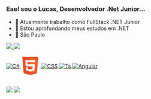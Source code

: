 ### Eae! sou o Lucas, Desenvolvedor .Net Junior...

- 🔭 Atualmente trabalho como FullStack .NET Junior
- 🌱 Estou aprofundando meus estudos em .NET
- 📍 São Paulo
<div align="">
  <a href="https://github.com/LuukasOo">
  <img height="140em" src="https://github-readme-stats.vercel.app/api?username=LuukasOo&show_icons=true&theme=github_dark&include_all_commits=true&count_private=true"/>
  <img height="140em" src="https://github-readme-stats.vercel.app/api/top-langs/?username=LuukasOo&layout=compact&langs_count=7&theme=github_dark"/>
</div>
<div style="display: inline_block"><br>
  
  <img align="center" alt="C#" height="30" width="30"        src="https://cdn.jsdelivr.net/gh/devicons/devicon/icons/csharp/csharp-original.svg" />
  <img align="center" alt="HTML" height="50" width="50"      src="https://raw.githubusercontent.com/devicons/devicon/master/icons/html5/html5-original.svg" />
  <img align="center" alt="CSS" height="50" width="50"       src="https://cdn.jsdelivr.net/gh/devicons/devicon/icons/css3/css3-original.svg" />
  <img align="center" alt="Ts"  height="50" width="50"       src="https://cdn.jsdelivr.net/gh/devicons/devicon/icons/typescript/typescript-plain.svg" />
  <img align="center" alt="Angular" height="50" width="50"   src="https://cdn.jsdelivr.net/gh/devicons/devicon/icons/angularjs/angularjs-plain.svg" />
   


 

  

  
 
</div>
  
  ##
 
<div> 
 

<a href = "mailto:luckas2k20@gmail.com"><img src="https://img.shields.io/badge/-Gmail-%23333?style=for-the-badge&logo=gmail&logoColor=white" target="_blank"></a>
  <a href="https://www.linkedin.com/in/jo%C3%A3o-lucas-537403140/" target="_blank"><img src="https://img.shields.io/badge/-LinkedIn-%230077B5?style=for-the-badge&logo=linkedin&logoColor=white" target="_blank"></a> 
 
</div>


